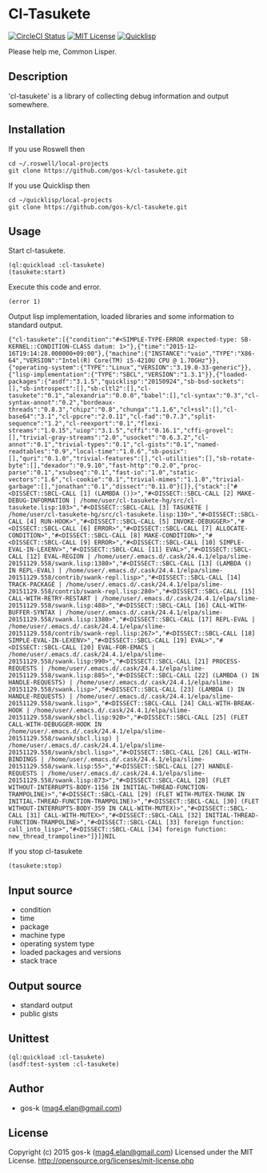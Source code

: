 # Cl-Tasukete

[![CircleCI Status](https://circleci.com/gh/gos-k/cl-tasukete.svg?style=shield)](https://circleci.com/gh/somewrite-adtech/cl-tasukete)
[![MIT License](http://img.shields.io/badge/license-MIT-blue.svg?style=flat)](http://opensource.org/licenses/mit-license.php)
[![Quicklisp](http://quickdocs.org/badge/cl-tasukete.svg)](http://quickdocs.org/cl-tasukete/)

Please help me, Common Lisper.

## Description

'cl-tasukete' is a library of collecting debug information and output somewhere.

## Installation

If you use Roswell then

```
cd ~/.roswell/local-projects
git clone https://github.com/gos-k/cl-tasukete.git
```

If you use Quicklisp then

```
cd ~/quicklisp/local-projects
git clone https://github.com/gos-k/cl-tasukete.git
```

## Usage

Start cl-tasukete.

```common-lisp
(ql:quickload :cl-tasukete)
(tasukete:start)
```

Execute this code and error.

```common-lisp
(error 1)
```

Output lisp implementation, loaded libraries and some information to standard output.

```common-lisp
{"cl-tasukete":[{"condition":"#<SIMPLE-TYPE-ERROR expected-type: SB-KERNEL::CONDITION-CLASS datum: 1>"},{"time":"2015-12-16T19:14:28.000000+09:00"},{"machine":{"INSTANCE":"vaio","TYPE":"X86-64","VERSION":"Intel(R) Core(TM) i5-4210U CPU @ 1.70GHz"}},{"operating-system":{"TYPE":"Linux","VERSION":"3.19.0-33-generic"}},{"lisp-implementation":{"TYPE":"SBCL","VERSION":"1.3.1"}},{"loaded-packages":{"asdf":"3.1.5","quicklisp":"20150924","sb-bsd-sockets":[],"sb-introspect":[],"sb-cltl2":[],"cl-tasukete":"0.1","alexandria":"0.0.0","babel":[],"cl-syntax":"0.3","cl-syntax-annot":"0.2","bordeaux-threads":"0.8.3","chipz":"0.8","chunga":"1.1.6","cl+ssl":[],"cl-base64":"3.1","cl-ppcre":"2.0.11","cl-fad":"0.7.3","split-sequence":"1.2","cl-reexport":"0.1","flexi-streams":"1.0.15","uiop":"3.1.5","cffi":"0.16.1","cffi-grovel":[],"trivial-gray-streams":"2.0","usocket":"0.6.3.2","cl-annot":"0.1","trivial-types":"0.1","cl-gists":"0.1","named-readtables":"0.9","local-time":"1.0.6","sb-posix":[],"quri":"0.1.0","trivial-features":[],"cl-utilities":[],"sb-rotate-byte":[],"dexador":"0.9.10","fast-http":"0.2.0","proc-parse":"0.1","xsubseq":"0.1","fast-io":"1.0","static-vectors":"1.6","cl-cookie":"0.1","trivial-mimes":"1.1.0","trivial-garbage":[],"jonathan":"0.1","dissect":"0.11.0"}[]},{"stack":["#<DISSECT::SBCL-CALL [1] (LAMBDA ())>","#<DISSECT::SBCL-CALL [2] MAKE-DEBUG-INFORMATION | /home/user/cl-tasukete-hg/src/cl-tasukete.lisp:103>","#<DISSECT::SBCL-CALL [3] TASUKETE | /home/user/cl-tasukete-hg/src/cl-tasukete.lisp:130>","#<DISSECT::SBCL-CALL [4] RUN-HOOK>","#<DISSECT::SBCL-CALL [5] INVOKE-DEBUGGER>","#<DISSECT::SBCL-CALL [6] ERROR>","#<DISSECT::SBCL-CALL [7] ALLOCATE-CONDITION>","#<DISSECT::SBCL-CALL [8] MAKE-CONDITION>","#<DISSECT::SBCL-CALL [9] ERROR>","#<DISSECT::SBCL-CALL [10] SIMPLE-EVAL-IN-LEXENV>","#<DISSECT::SBCL-CALL [11] EVAL>","#<DISSECT::SBCL-CALL [12] EVAL-REGION | /home/user/.emacs.d/.cask/24.4.1/elpa/slime-20151129.558/swank.lisp:1380>","#<DISSECT::SBCL-CALL [13] (LAMBDA () IN REPL-EVAL) | /home/user/.emacs.d/.cask/24.4.1/elpa/slime-20151129.558/contrib/swank-repl.lisp>","#<DISSECT::SBCL-CALL [14] TRACK-PACKAGE | /home/user/.emacs.d/.cask/24.4.1/elpa/slime-20151129.558/contrib/swank-repl.lisp:280>","#<DISSECT::SBCL-CALL [15] CALL-WITH-RETRY-RESTART | /home/user/.emacs.d/.cask/24.4.1/elpa/slime-20151129.558/swank.lisp:488>","#<DISSECT::SBCL-CALL [16] CALL-WITH-BUFFER-SYNTAX | /home/user/.emacs.d/.cask/24.4.1/elpa/slime-20151129.558/swank.lisp:1380>","#<DISSECT::SBCL-CALL [17] REPL-EVAL | /home/user/.emacs.d/.cask/24.4.1/elpa/slime-20151129.558/contrib/swank-repl.lisp:267>","#<DISSECT::SBCL-CALL [18] SIMPLE-EVAL-IN-LEXENV>","#<DISSECT::SBCL-CALL [19] EVAL>","#<DISSECT::SBCL-CALL [20] EVAL-FOR-EMACS | /home/user/.emacs.d/.cask/24.4.1/elpa/slime-20151129.558/swank.lisp:990>","#<DISSECT::SBCL-CALL [21] PROCESS-REQUESTS | /home/user/.emacs.d/.cask/24.4.1/elpa/slime-20151129.558/swank.lisp:885>","#<DISSECT::SBCL-CALL [22] (LAMBDA () IN HANDLE-REQUESTS) | /home/user/.emacs.d/.cask/24.4.1/elpa/slime-20151129.558/swank.lisp>","#<DISSECT::SBCL-CALL [23] (LAMBDA () IN HANDLE-REQUESTS) | /home/user/.emacs.d/.cask/24.4.1/elpa/slime-20151129.558/swank.lisp>","#<DISSECT::SBCL-CALL [24] CALL-WITH-BREAK-HOOK | /home/user/.emacs.d/.cask/24.4.1/elpa/slime-20151129.558/swank/sbcl.lisp:920>","#<DISSECT::SBCL-CALL [25] (FLET CALL-WITH-DEBUGGER-HOOK IN /home/user/.emacs.d/.cask/24.4.1/elpa/slime-20151129.558/swank/sbcl.lisp) | /home/user/.emacs.d/.cask/24.4.1/elpa/slime-20151129.558/swank/sbcl.lisp>","#<DISSECT::SBCL-CALL [26] CALL-WITH-BINDINGS | /home/user/.emacs.d/.cask/24.4.1/elpa/slime-20151129.558/swank.lisp:55>","#<DISSECT::SBCL-CALL [27] HANDLE-REQUESTS | /home/user/.emacs.d/.cask/24.4.1/elpa/slime-20151129.558/swank.lisp:873>","#<DISSECT::SBCL-CALL [28] (FLET WITHOUT-INTERRUPTS-BODY-1156 IN INITIAL-THREAD-FUNCTION-TRAMPOLINE)>","#<DISSECT::SBCL-CALL [29] (FLET WITH-MUTEX-THUNK IN INITIAL-THREAD-FUNCTION-TRAMPOLINE)>","#<DISSECT::SBCL-CALL [30] (FLET WITHOUT-INTERRUPTS-BODY-359 IN CALL-WITH-MUTEX)>","#<DISSECT::SBCL-CALL [31] CALL-WITH-MUTEX>","#<DISSECT::SBCL-CALL [32] INITIAL-THREAD-FUNCTION-TRAMPOLINE>","#<DISSECT::SBCL-CALL [33] foreign function: call_into_lisp>","#<DISSECT::SBCL-CALL [34] foreign function: new_thread_trampoline>"]}]}NIL
```

If you stop cl-tasukete

```common-lisp
(tasukete:stop)
```

## Input source

* condition
* time
* package
* machine type
* operating system type
* loaded packages and versions
* stack trace

## Output source

* standard output
* public gists

## Unittest

```common-lisp
(ql:quickload :cl-tasukete)
(asdf:test-system :cl-tasukete)
```

## Author

* gos-k (mag4.elan@gmail.com)

## License

Copyright (c) 2015 gos-k (mag4.elan@gmail.com)
Licensed under the MIT License.
http://opensource.org/licenses/mit-license.php
